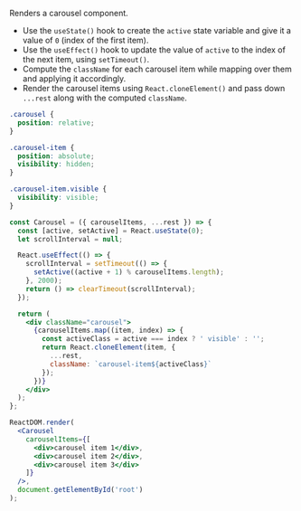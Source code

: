 Renders a carousel component.

- Use the `useState()` hook to create the `active` state variable and give it a value of `0` (index of the first item).
- Use the `useEffect()` hook to update the value of `active` to the index of the next item, using `setTimeout()`.
- Compute the `className` for each carousel item while mapping over them and applying it accordingly.
- Render the carousel items using `React.cloneElement()` and pass down `...rest` along with the computed `className`.

```css
.carousel {
  position: relative;
}

.carousel-item {
  position: absolute;
  visibility: hidden;
}

.carousel-item.visible {
  visibility: visible;
}
```

```jsx
const Carousel = ({ carouselItems, ...rest }) => {
  const [active, setActive] = React.useState(0);
  let scrollInterval = null;

  React.useEffect(() => {
    scrollInterval = setTimeout(() => {
      setActive((active + 1) % carouselItems.length);
    }, 2000);
    return () => clearTimeout(scrollInterval);
  });

  return (
    <div className="carousel">
      {carouselItems.map((item, index) => {
        const activeClass = active === index ? ' visible' : '';
        return React.cloneElement(item, {
          ...rest,
          className: `carousel-item${activeClass}`
        });
      })}
    </div>
  );
};
```

```jsx
ReactDOM.render(
  <Carousel
    carouselItems={[
      <div>carousel item 1</div>,
      <div>carousel item 2</div>,
      <div>carousel item 3</div>
    ]}
  />,
  document.getElementById('root')
);
```
